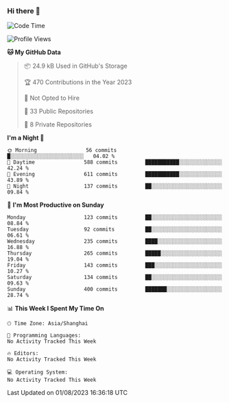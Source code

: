 ### Hi there 👋

<!--
**robinWongM/robinWongM** is a ✨ _special_ ✨ repository because its `README.md` (this file) appears on your GitHub profile.

Here are some ideas to get you started:

- 🔭 I’m currently working on ...
- 🌱 I’m currently learning ...
- 👯 I’m looking to collaborate on ...
- 🤔 I’m looking for help with ...
- 💬 Ask me about ...
- 📫 How to reach me: ...
- 😄 Pronouns: ...
- ⚡ Fun fact: ...
-->

<!--START_SECTION:waka-->
![Code Time](http://img.shields.io/badge/Code%20Time-121%20hrs%2034%20mins-blue)

![Profile Views](http://img.shields.io/badge/Profile%20Views-0-blue)

**🐱 My GitHub Data** 

> 📦 24.9 kB Used in GitHub's Storage 
 > 
> 🏆 470 Contributions in the Year 2023
 > 
> 🚫 Not Opted to Hire
 > 
> 📜 33 Public Repositories 
 > 
> 🔑 8 Private Repositories 
 > 
**I'm a Night 🦉** 

```text
🌞 Morning                56 commits          █░░░░░░░░░░░░░░░░░░░░░░░░   04.02 % 
🌆 Daytime                588 commits         ███████████░░░░░░░░░░░░░░   42.24 % 
🌃 Evening                611 commits         ███████████░░░░░░░░░░░░░░   43.89 % 
🌙 Night                  137 commits         ██░░░░░░░░░░░░░░░░░░░░░░░   09.84 % 
```
📅 **I'm Most Productive on Sunday** 

```text
Monday                   123 commits         ██░░░░░░░░░░░░░░░░░░░░░░░   08.84 % 
Tuesday                  92 commits          ██░░░░░░░░░░░░░░░░░░░░░░░   06.61 % 
Wednesday                235 commits         ████░░░░░░░░░░░░░░░░░░░░░   16.88 % 
Thursday                 265 commits         █████░░░░░░░░░░░░░░░░░░░░   19.04 % 
Friday                   143 commits         ███░░░░░░░░░░░░░░░░░░░░░░   10.27 % 
Saturday                 134 commits         ██░░░░░░░░░░░░░░░░░░░░░░░   09.63 % 
Sunday                   400 commits         ███████░░░░░░░░░░░░░░░░░░   28.74 % 
```


📊 **This Week I Spent My Time On** 

```text
🕑︎ Time Zone: Asia/Shanghai

💬 Programming Languages: 
No Activity Tracked This Week

🔥 Editors: 
No Activity Tracked This Week

💻 Operating System: 
No Activity Tracked This Week
```


 Last Updated on 01/08/2023 16:36:18 UTC
<!--END_SECTION:waka-->
